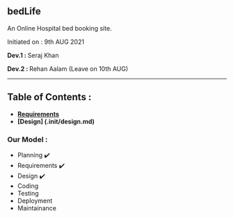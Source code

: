 ## bedLife
An Online Hospital bed booking site.

Initiated on : 9th AUG 2021
<p><b>Dev.1 : </b>Seraj Khan</p>
<p><b>Dev.2 : </b>Rehan Aalam (Leave on 10th AUG)</p>
<hr />

## Table of Contents :
- <b>[Requirements](.init/requirements.md)</b>
- <b>[Design] (.init/design.md)</b>


### Our Model :
- Planning ✔️
- Requirements ✔️
- Design ✔️
- Coding
- Testing
- Deployment
- Maintainance
